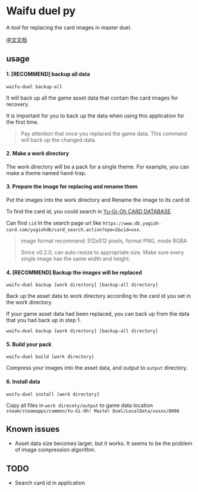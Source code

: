 # Waifu duel py

A tool for replacing the card images in master duel.

[中文文档](./readme_zh.md)

## usage

#### 1. [**RECOMMEND**] backup all data

```shell
waifu-duel backup-all
```

It will back up all the game asset data that contain the card images for recovery.

It is important for you to back up the data when using this application for the first time.

> Pay attention that once you replaced the game data. This command will back up the changed data.

#### 2. Make a work directory

The work directory will be a pack for a single theme. For example, you can make a theme named hand-trap.

#### 3. Prepare the image for replacing and rename them

Put the images into the work directory and Rename the image to its card id.

To find the card id, you could search in [Yu-Gi-Oh CARD DATABASE](https://www.db.yugioh-card.com/yugiohdb/). 

Can find `cid` In the search page url like `https://www.db.yugioh-card.com/yugiohdb/card_search.action?ope=2&cid=xxx`.

> image format recommend: 512x512 pixels, format PNG, mode RGBA
> 
> Since v0.2.0, can auto-resize to appropriate size. Make sure every single image has the same width and height.

#### 4. [**RECOMMEND**] Backup the images will be replaced

```shell
waifu-duel backup [work directory] [backup-all directory]
```

Back up the asset data to work directory according to the card id you set in the work directory.

If your game asset data had been replaced, you can back up from the data that you had back up in step 1.

```shell
waifu-duel backup [work directory] [backup-all directory]
```

#### 5. Build your pack

```shell
waifu-duel build [work directory]
```

Compress your images into the asset data, and output to `output` directory.

#### 6. Install data

```shell
waifu-duel install [work directory]
```

Copy all files in `work direcoty/output` to game data location `steam/steamapps/common/Yu-Gi-Oh! Master Duel/LocalData/xxxxx/0000`


## Known issues

+ Asset data size becomes larger, but it works. It seems to be the problem of image compression algorithm.

## TODO

+ Search card id in application
